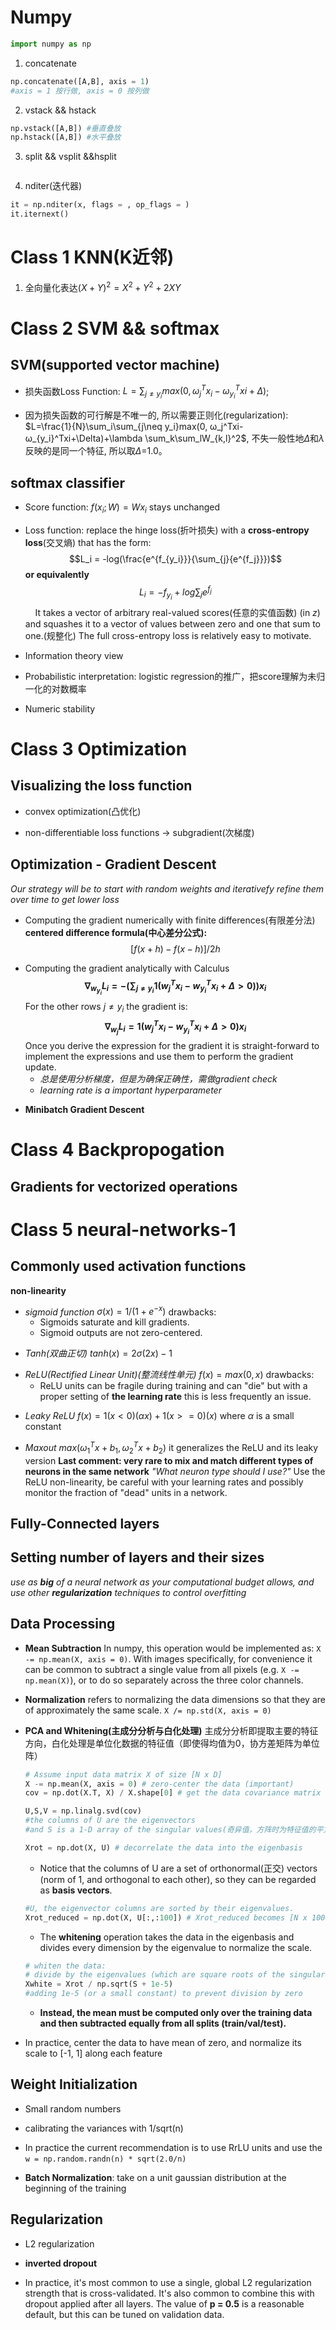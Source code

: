 <head>
    <script src="https://cdn.mathjax.org/mathjax/latest/MathJax.js?config=TeX-AMS-MML_HTMLorMML" type="text/javascript"></script>
    <script type="text/x-mathjax-config">
        MathJax.Hub.Config({
            tex2jax: {
            skipTags: ['script', 'noscript', 'style', 'textarea', 'pre'],
            inlineMath: [['$','$']]
            }
        });
    </script>
</head>

# Numpy
```python
import numpy as np
```
1. concatenate
```python
np.concatenate([A,B], axis = 1)
#axis = 1 按行做, axis = 0 按列做
```
2. vstack && hstack
```python
np.vstack([A,B]) #垂直叠放
np.hstack([A,B]) #水平叠放
```
3. split && vsplit &&hsplit
```python
```
4. nditer(迭代器)
```python
it = np.nditer(x, flags = , op_flags = )
it.iternext()
```
# Class 1 KNN(K近邻)
1. 全向量化表达$(X+Y)^2=X^2+Y^2+2XY$

# Class 2 SVM && softmax
## SVM(supported vector machine)
- 损失函数Loss Function: $L=\sum_{j\neq y_i}max(0, ω_j^Tx_i-ω_{y_i}^Txi+\Delta)$;
+ 因为损失函数的可行解是不唯一的, 所以需要正则化(regularization): $L=\frac{1}{N}\sum_i\sum_{j\neq y_i}max(0, ω_j^Txi-ω_{y_i}^Txi+\Delta)+\lambda \sum_k\sum_lW_{k,l}^2$, 不失一般性地$\Delta$和$\lambda$反映的是同一个特征, 所以取$\Delta$=1.0。
## softmax classifier
- Score function: $f(x_i;W)=Wx_i$ stays unchanged
+ Loss function: replace the hinge loss(折叶损失) with a **cross-entropy loss**(交叉熵) that has the form:$$L_i = -log(\frac{e^{f_{y_i}}}{\sum_{j}{e^{f_j}}})$$**or equivalently**$$L_i = -f_{y_i}+log\sum_j{e^{f_j}}$$&nbsp;&nbsp;&nbsp;&nbsp;It takes a vector of arbitrary real-valued scores(任意的实值函数) (in $z$) and squashes it to a vector of values between zero and one that sum to one.(规整化) The full cross-entropy loss is relatively easy to motivate.
- Information theory view
+ Probabilistic interpretation: logistic regression的推广，把score理解为未归一化的对数概率
- Numeric stability

# Class 3 Optimization
## Visualizing the loss function
- convex optimization(凸优化)
+ non-differentiable loss functions -> subgradient(次梯度)
## Optimization - Gradient Descent
*Our strategy will be to start with random weights and iterativefy refine them over time to get lower loss*
- Computing the gradient numerically with finite differences(有限差分法)
**centered difference formula(中心差分公式):**$$[f(x+h)-f(x-h)]/2h$$
+ Computing the gradient analytically with Calculus
**$$\nabla_{w_{y_i}}L_i=-(\sum_{j\neq{y_i}}1(w_j^Tx_i-w_{y_i}^Tx_i+\Delta>0))x_i$$** For the other rows $j\neq y_i$ the gradient is: **$$\nabla _{w_j}L_i=1(w_j^Tx_i-w_{y_i}^Tx_i+\Delta>0)x_i$$** Once you derive the expression for the gradient it is straight-forward to implement the expressions and use them to perform the gradient update.
    - *总是使用分析梯度，但是为确保正确性，需做gradient check*
    + *learning rate is a important hyperparameter*
- **Minibatch Gradient Descent**

# Class 4 Backpropogation
## Gradients for vectorized operations

# Class 5 neural-networks-1
## Commonly used activation functions 
**non-linearity**
- *sigmoid function* $\sigma(x)=1/(1+e^{-x})$
	drawbacks: 
	- Sigmoids saturate and kill gradients.
	+ Sigmoid outputs are not zero-centered.
+ *Tanh(双曲正切)* $tanh(x)=2\sigma(2x)-1$ 
- *ReLU(Rectified Linear Unit)(整流线性单元)* $f(x)=max(0,x)$
	drawbacks:
	- ReLU units can be fragile during training and can "die" but with a proper setting of **the learning rate** this is less frequently an issue.
+ *Leaky ReLU* $f(x)=1(x<0)(\alpha x)+1(x>=0)(x)$ where $\alpha$ is a small constant
- *Maxout* $max(\omega_1^Tx+b_1, \omega_2^Tx+b_2)$ it generalizes the ReLU and its leaky version
**Last comment: very rare to mix and match different types of neurons in the same network**
*"What neuron type should I use?"* Use the ReLU non-linearity, be careful with your learning rates and possibly monitor the fraction of "dead" units in a network.
## Fully-Connected layers
## Setting number of layers and their sizes
*use as **big** of a neural network as your computational budget allows, and use other **regularization** techniques to control overfitting*

## Data Processing
- **Mean Subtraction** In numpy, this operation would be implemented as: `X -= np.mean(X, axis = 0)`. With images specifically, for convenience it can be common to subtract a single value from all pixels (e.g. `X -= np.mean(X)`), or to do so separately across the three color channels.
+ **Normalization** refers to normalizing the data dimensions so that they are of approximately the same scale. `X /= np.std(X, axis = 0)`
- **PCA and Whitening(主成分分析与白化处理)**
主成分分析即提取主要的特征方向，白化处理是单位化数据的特征值（即使得均值为0，协方差矩阵为单位阵）
	```python
	# Assume input data matrix X of size [N x D]
	X -= np.mean(X, axis = 0) # zero-center the data (important)
	cov = np.dot(X.T, X) / X.shape[0] # get the data covariance matrix

	U,S,V = np.linalg.svd(cov)
	#the columns of U are the eigenvectors 
	#and S is a 1-D array of the singular values(奇异值，方阵时为特征值的平方)

	Xrot = np.dot(X, U) # decorrelate the data into the eigenbasis
	```
	+ Notice that the columns of U are a set of orthonormal(正交) vectors (norm of 1, and orthogonal to each other), so they can be regarded as **basis vectors**.
	```python
	#U, the eigenvector columns are sorted by their eigenvalues. 
	Xrot_reduced = np.dot(X, U[:,:100]) # Xrot_reduced becomes [N x 100]
	```
	- The **whitening** operation takes the data in the eigenbasis and divides every dimension by the eigenvalue to normalize the scale.
	```python
	# whiten the data:
	# divide by the eigenvalues (which are square roots of the singular values)
	Xwhite = Xrot / np.sqrt(S + 1e-5)
	#adding 1e-5 (or a small constant) to prevent division by zero
	```
	+ **Instead, the mean must be computed only over the training data and then subtracted equally from all splits (train/val/test).**
+ In practice, center the data to have mean of zero, and normalize its scale to [-1, 1] along each feature

## Weight Initialization
- Small random numbers
+ calibrating the variances with 1/sqrt(n)
- In practice the current recommendation is to use RrLU units and use the ```w = np.random.randn(n) * sqrt(2.0/n)```
+ **Batch Normalization**: take on a unit gaussian distribution at the beginning of the training

## Regularization
- L2 regularization
+ **inverted dropout**
- In practice, it's most common to use a single, global L2 regularization strength that is cross-validated. It's also common to combine this with dropout applied after all layers. The value of **p = 0.5** is a reasonable default, but this can be tuned on validation data.